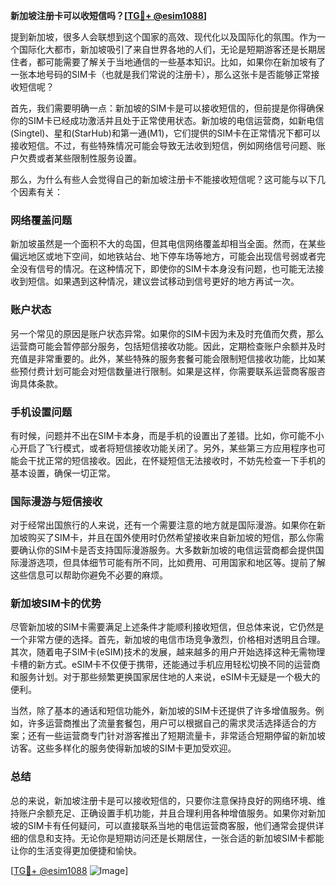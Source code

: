 **新加坡注册卡可以收短信吗？[[TG💪+ @esim1088](https://t.me/s/esim1088)]**

提到新加坡，很多人会联想到这个国家的高效、现代化以及国际化的氛围。作为一个国际化大都市，新加坡吸引了来自世界各地的人们，无论是短期游客还是长期居住者，都可能需要了解关于当地通信的一些基本知识。比如，如果你在新加坡有了一张本地号码的SIM卡（也就是我们常说的注册卡），那么这张卡是否能够正常接收短信呢？

首先，我们需要明确一点：新加坡的SIM卡是可以接收短信的，但前提是你得确保你的SIM卡已经成功激活并且处于正常使用状态。新加坡的电信运营商，如新电信(Singtel)、星和(StarHub)和第一通(M1)，它们提供的SIM卡在正常情况下都可以接收短信。不过，有些特殊情况可能会导致无法收到短信，例如网络信号问题、账户欠费或者某些限制性服务设置。

那么，为什么有些人会觉得自己的新加坡注册卡不能接收短信呢？这可能与以下几个因素有关：

### 网络覆盖问题

新加坡虽然是一个面积不大的岛国，但其电信网络覆盖却相当全面。然而，在某些偏远地区或地下空间，如地铁站台、地下停车场等地方，可能会出现信号弱或者完全没有信号的情况。在这种情况下，即使你的SIM卡本身没有问题，也可能无法接收到短信。如果遇到这种情况，建议尝试移动到信号更好的地方再试一次。

### 账户状态

另一个常见的原因是账户状态异常。如果你的SIM卡因为未及时充值而欠费，那么运营商可能会暂停部分服务，包括短信接收功能。因此，定期检查账户余额并及时充值是非常重要的。此外，某些特殊的服务套餐可能会限制短信接收功能，比如某些预付费计划可能会对短信数量进行限制。如果是这样，你需要联系运营商客服咨询具体条款。

### 手机设置问题

有时候，问题并不出在SIM卡本身，而是手机的设置出了差错。比如，你可能不小心开启了飞行模式，或者将短信接收功能关闭了。另外，某些第三方应用程序也可能会干扰正常的短信接收。因此，在怀疑短信无法接收时，不妨先检查一下手机的基本设置，确保一切正常。

### 国际漫游与短信接收

对于经常出国旅行的人来说，还有一个需要注意的地方就是国际漫游。如果你在新加坡购买了SIM卡，并且在国外使用时仍然希望接收来自新加坡的短信，那么你需要确认你的SIM卡是否支持国际漫游服务。大多数新加坡的电信运营商都会提供国际漫游选项，但具体细节可能有所不同，比如费用、可用国家和地区等。提前了解这些信息可以帮助你避免不必要的麻烦。

### 新加坡SIM卡的优势

尽管新加坡的SIM卡需要满足上述条件才能顺利接收短信，但总体来说，它仍然是一个非常方便的选择。首先，新加坡的电信市场竞争激烈，价格相对透明且合理。其次，随着电子SIM卡(eSIM)技术的发展，越来越多的用户开始选择这种无需物理卡槽的新方式。eSIM卡不仅便于携带，还能通过手机应用轻松切换不同的运营商和服务计划。对于那些频繁更换国家居住地的人来说，eSIM卡无疑是一个极大的便利。

当然，除了基本的通话和短信功能外，新加坡的SIM卡还提供了许多增值服务。例如，许多运营商推出了流量套餐包，用户可以根据自己的需求灵活选择适合的方案；还有一些运营商专门针对游客推出了短期流量卡，非常适合短期停留的新加坡访客。这些多样化的服务使得新加坡的SIM卡更加受欢迎。

### 总结

总的来说，新加坡注册卡是可以接收短信的，只要你注意保持良好的网络环境、维持账户余额充足、正确设置手机功能，并且合理利用各种增值服务。如果你对新加坡的SIM卡有任何疑问，可以直接联系当地的电信运营商客服，他们通常会提供详细的信息和支持。无论你是短期访问还是长期居住，一张合适的新加坡SIM卡都能让你的生活变得更加便捷和愉快。

[[TG💪+ @esim1088](https://t.me/s/esim1088) ![Image](https://i.postimg.cc/4NQfJmqS/Snipaste-2025-05-13-00-14-12.png)]